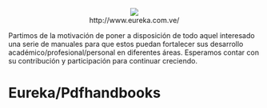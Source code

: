 <p align="center"><a href="http://eureka.com.ve/"><img src="https://1.bp.blogspot.com/-Qtv4TDe3LcI/Wykpyuf9k2I/AAAAAAAADQs/V0-HwUHc0XcxYGcfPnB2ZcdOGCjsKt1hACLcBGAs/s320/Bdeureka-big.png"></a><br>http://www.eureka.com.ve/</p>

Partimos de la motivación de poner a disposición de todo aquel interesado una serie de manuales para que estos puedan fortalecer sus desarrollo académico/profesional/personal en diferentes áreas. Esperamos contar con su contribución y participación para continuar creciendo.<p>


<h1> Eureka/Pdfhandbooks
</h1>


